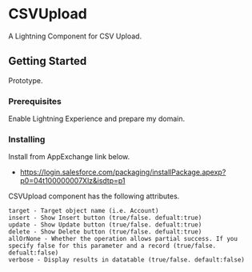 # CSVUpload

A Lightning Component for CSV Upload.

## Getting Started

Prototype.

### Prerequisites

Enable Lightning Experience and prepare my domain.


### Installing

Install from AppExchange link below.
* https://login.salesforce.com/packaging/installPackage.apexp?p0=04t100000007Xlz&isdtp=p1

CSVUpload component has the following attributes.
```
target - Target object name (i.e. Account)
insert - Show Insert button (true/false. defualt:true)
update - Show Update button (true/false. defualt:true)
delete - Show Delete button (true/false. defualt:true)
allOrNone - Whether the operation allows partial success. If you specify false for this parameter and a record (true/false. defualt:false)
verbose - Display results in datatable (true/false. default:false)
```
